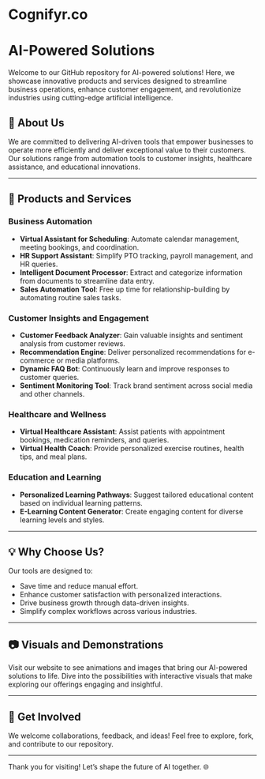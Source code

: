# Cognifyr.co

# AI-Powered Solutions

Welcome to our GitHub repository for AI-powered solutions! Here, we showcase innovative products and services designed to streamline business operations, enhance customer engagement, and revolutionize industries using cutting-edge artificial intelligence.

## 🌟 About Us
We are committed to delivering AI-driven tools that empower businesses to operate more efficiently and deliver exceptional value to their customers. Our solutions range from automation tools to customer insights, healthcare assistance, and educational innovations.

---

## 🚀 Products and Services

### **Business Automation**
- **Virtual Assistant for Scheduling**: Automate calendar management, meeting bookings, and coordination.
- **HR Support Assistant**: Simplify PTO tracking, payroll management, and HR queries.
- **Intelligent Document Processor**: Extract and categorize information from documents to streamline data entry.
- **Sales Automation Tool**: Free up time for relationship-building by automating routine sales tasks.

### **Customer Insights and Engagement**
- **Customer Feedback Analyzer**: Gain valuable insights and sentiment analysis from customer reviews.
- **Recommendation Engine**: Deliver personalized recommendations for e-commerce or media platforms.
- **Dynamic FAQ Bot**: Continuously learn and improve responses to customer queries.
- **Sentiment Monitoring Tool**: Track brand sentiment across social media and other channels.

### **Healthcare and Wellness**
- **Virtual Healthcare Assistant**: Assist patients with appointment bookings, medication reminders, and queries.
- **Virtual Health Coach**: Provide personalized exercise routines, health tips, and meal plans.

### **Education and Learning**
- **Personalized Learning Pathways**: Suggest tailored educational content based on individual learning patterns.
- **E-Learning Content Generator**: Create engaging content for diverse learning levels and styles.

---

## 💡 Why Choose Us?
Our tools are designed to:
- Save time and reduce manual effort.
- Enhance customer satisfaction with personalized interactions.
- Drive business growth through data-driven insights.
- Simplify complex workflows across various industries.

---

## 📷 Visuals and Demonstrations
Visit our website to see animations and images that bring our AI-powered solutions to life. Dive into the possibilities with interactive visuals that make exploring our offerings engaging and insightful.

---

## 🤝 Get Involved
We welcome collaborations, feedback, and ideas! Feel free to explore, fork, and contribute to our repository.

---

Thank you for visiting! Let’s shape the future of AI together. 🌐
